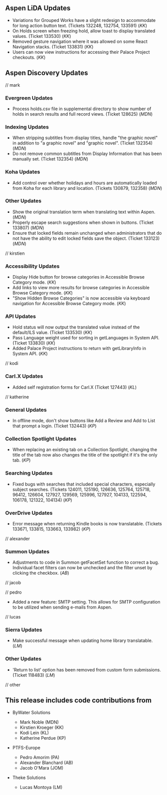 ## Aspen LiDA Updates
- Variations for Grouped Works have a slight redesign to accommodate for long action button text. (Tickets 132248, 132754, 133591) (*KK*)
- On Holds screen when freezing hold, allow toast to display translated values. (Ticket 133530) (*KK*)
- Removed gesture navigation where it was allowed on some React Navigation stacks. (Ticket 133831) (*KK*)
- Users can now view instructions for accessing their Palace Project checkouts. (*KK*)

## Aspen Discovery Updates
// mark
### Evergreen Updates
- Process holds.csv file in supplemental directory to show number of holds in search results and full record views. (Ticket 128625) (*MDN*)

### Indexing Updates
- When stripping subtitles from display titles, handle  "the graphic novel" in addition to "a graphic novel" and "graphic novel". (Ticket 132354) (*MDN*)
- Do not remove common subtitles from Display Information that has been manually set. (Ticket 132354) (*MDN*)

### Koha Updates
- Add control over whether holidays and hours are automatically loaded from Koha for each library and location. (Tickets 130879, 132358) (*MDN*) 

### Other Updates
- Show the original translation term when translating text within Aspen. (*MDN*) 
- Properly escape search suggestions when shown in buttons. (Ticket 133807) (*MDN*)
- Ensure that locked fields remain unchanged when administrators that do not have the ability to edit locked fields save the object. (Ticket 133123) (*MDN*)

// kirstien
### Accessibility Updates
- Display Hide button for browse categories in Accessible Browse Category mode. (*KK*)
- Add links to view more results for browse categories in Accessible Browse Category mode. (*KK*)
- "Show Hidden Browse Categories" is now accessible via keyboard navigation for Accessible Browse Category mode. (*KK*)

### API Updates
- Hold status will now output the translated value instead of the default/ILS value. (Ticket 133530) (*KK*)
- Pass Language weight used for sorting in getLanguages in System API. (Ticket 133830) (*KK*)
- Added Palace Project instructions to return with getLibraryInfo in System API. (*KK*)

// kodi
### Carl.X Updates
- Added self registration forms for Carl.X (Ticket 127443) (*KL*)

// katherine
### General Updates
- In offline mode, don't show buttons like Add a Review and Add to List that prompt a login. (Ticket 132443) (*KP*)

### Collection Spotlight Updates
- When replacing an existing tab on a Collection Spotlight, changing the title of the tab now also changes the title of the spotlight if it's the only tab. (*KP*) 

### Searching Updates
- Fixed bugs with searches that included special characters, especially subject searches. (Tickets 124011, 125190, 126636, 125764, 125718, 96412, 126604, 127927, 129569, 125996, 127927, 104133, 122594, 106178, 121322, 104134) (*KP*)

### OverDrive Updates
- Error message when returning Kindle books is now translatable. (Tickets 133671, 133815, 133663, 133982) (*KP*)

// alexander
### Summon Updates
- Adjustments to code in Summon getFacetSet function to correct a bug. Individual facet filters can now be unchecked and the filter unset by clicking the checkbox. (*AB*)

// jacob

// pedro
- Added a new feature: SMTP setting. This allows for SMTP configuration to be utilized when sending e-mails from Aspen.

// lucas
### Sierra Updates
- Make successful message when updating home library translatable. (*LM*)  

### Other Updates
- 'Return to list' option has been removed from custom form submissions. (Ticket 118483) (*LM*)

// other

## This release includes code contributions from
- ByWater Solutions
  - Mark Noble (MDN)
  - Kirstien Kroeger (KK)
  - Kodi Lein (KL)
  - Katherine Perdue (KP)

- PTFS-Europe
  - Pedro Amorim (PA)
  - Alexander Blanchard (AB)
  - Jacob O'Mara (JOM)

- Theke Solutions
  - Lucas Montoya (LM)